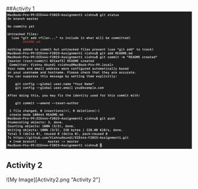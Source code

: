 ##Activity 1
![My Image](Activity1.png "Activity 1")
## Activity 2
![My Image][Activity2.png "Activity 2"]
